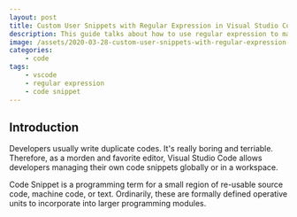 ```yaml
---
layout: post
title: Custom User Snippets with Regular Expression in Visual Studio Code
description: This guide talks about how to use regular expression to make different outputs of a same placeholder in a custom user snippet.
image: /assets/2020-03-28-custom-user-snippets-with-regular-expression-in-visual-studio-code/banner.jpg
categories:
    - code
tags:
    - vscode
    - regular expression
    - code snippet
---
```


## Introduction

Developers usually write duplicate codes. It's really boring and terriable. Therefore, as a morden and favorite editor, Visual Studio Code allows developers managing their own code snippets globally or in a workspace.

Code Snippet is a programming term for a small region of re-usable source code, machine code, or text. Ordinarily, these are formally defined operative units to incorporate into larger programming modules.
